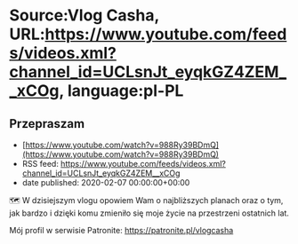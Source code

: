 # Source:Vlog Casha, URL:https://www.youtube.com/feeds/videos.xml?channel_id=UCLsnJt_eyqkGZ4ZEM__xCOg, language:pl-PL

## Przepraszam
 - [https://www.youtube.com/watch?v=988Ry39BDmQ](https://www.youtube.com/watch?v=988Ry39BDmQ)
 - RSS feed: https://www.youtube.com/feeds/videos.xml?channel_id=UCLsnJt_eyqkGZ4ZEM__xCOg
 - date published: 2020-02-07 00:00:00+00:00

🗺️ W dzisiejszym vlogu opowiem Wam o najbliższych planach oraz o tym, jak bardzo i dzięki komu zmieniło się moje życie na przestrzeni ostatnich lat.

Mój profil w serwisie Patronite:
https://patronite.pl/vlogcasha

